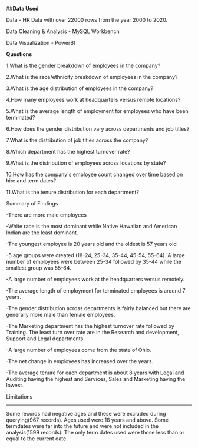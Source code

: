 

##**Data Used**

Data - HR Data with over 22000 rows from the year 2000 to 2020.

Data Cleaning & Analysis - MySQL Workbench

Data Visualization - PowerBI


**Questions**

1.What is the gender breakdown of employees in the company?

2.What is the race/ethnicity breakdown of employees in the company?

3.What is the age distribution of employees in the company?

4.How many employees work at headquarters versus remote locations?

5.What is the average length of employment for employees who have been terminated?

6.How does the gender distribution vary across departments and job titles?

7.What is the distribution of job titles across the company?

8.Which department has the highest turnover rate?

9.What is the distribution of employees across locations by state?

10.How has the company's employee count changed over time based on hire and term dates?

11.What is the tenure distribution for each department?


Summary of Findings

-There are more male employees

-White race is the most dominant while Native Hawaiian and American Indian are the least dominant.

-The youngest employee is 20 years old and the oldest is 57 years old

-5 age groups were created (18-24, 25-34, 35-44, 45-54, 55-64). A large number of employees were between 25-34 followed by 35-44 while the smallest group was 55-64.

-A large number of employees work at the headquarters versus remotely.

-The average length of employment for terminated employees is around 7 years.

-The gender distribution across departments is fairly balanced but there are generally more male than female employees.

-The Marketing department has the highest turnover rate followed by Training. The least turn over rate are in the Research and development, Support and Legal departments.

-A large number of employees come from the state of Ohio.

-The net change in employees has increased over the years.

-The average tenure for each department is about 8 years with Legal and Auditing having the highest and Services, Sales and Marketing having the lowest.



Limitations
____________________________________________________________________________________________________
Some records had negative ages and these were excluded during querying(967 records). Ages used were 18 years and above.
Some termdates were far into the future and were not included in the analysis(1599 records). The only term dates used were those less than or equal to the current date.

